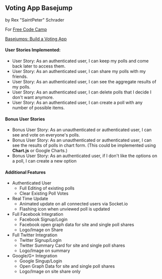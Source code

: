 ## Voting App Basejump  
by Rex "SaintPeter" Schrader

For [Free Code Camp](http://freecodecamp.com)

[Basejumps: Build a Voting App](http://www.freecodecamp.com/challenges/basejumps-build-a-voting-app)

#### User Stories Implemented:
* User Story: As an authenticated user, I can keep my polls and come back later to access them.
* User Story: As an authenticated user, I can share my polls with my friends.
* User Story: As an authenticated user, I can see the aggregate results of my polls.
* User Story: As an authenticated user, I can delete polls that I decide I don't want anymore.
* User Story: As an authenticated user, I can create a poll with any number of possible items.

#### Bonus User Stories
* Bonus User Story: As an unauthenticated or authenticated user, I can see and vote on everyone's polls.
* Bonus User Story: As an unauthenticated or authenticated user, I can see the results of polls in chart form. (This could be implemented using **Chart.js** or Google Charts.)
* Bonus User Story: As an authenticated user, if I don't like the options on a poll, I can create a new option

#### Additional Features
* Authenticated User
  * Full Editing of existing polls
  * Clear Existing Poll Votes
* Real Time Update
  * Animated update on all connected users via Socket.io
  * Flashing icon when unviewed poll is updated
* Full Facebook Integration
  * Facebook Signup/Login
  * Facebook open graph data for site and single poll shares
  * Logo/Image on Share
* Full Twitter Integration
  * Twitter Signup/Login
  * Twitter Summary Card for site and single poll shares
  * Logo/Image on summary
* Google/G+ Integration
  * Google Singup/Login
  * Open Graph Data for site and single poll shares
  * Logo/Image on site share only
